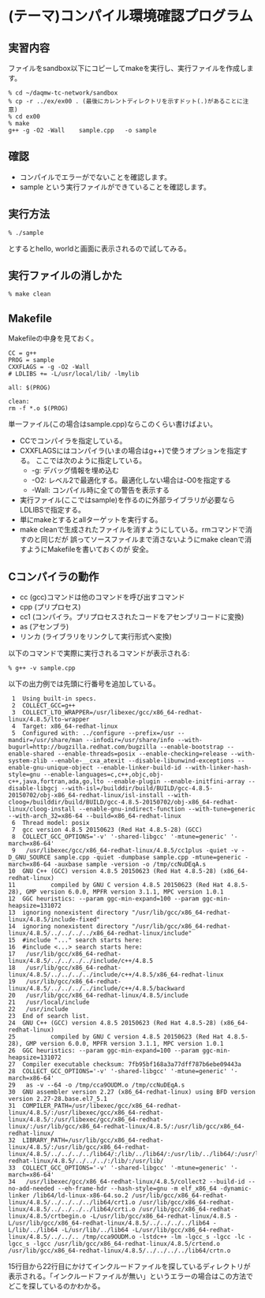 (テーマ)コンパイル環境確認プログラム
====================================

実習内容
--------

ファイルをsandbox以下にコピーしてmakeを実行し、実行ファイルを作成します。

    % cd ~/daqmw-tc-network/sandbox
    % cp -r ../ex/ex00 . (最後にカレントディレクトリを示すドット(.)があることに注意)
    % cd ex00
    % make
    g++ -g -O2 -Wall    sample.cpp   -o sample

確認
----

- コンパイルでエラーがでないことを確認します。
- sample という実行ファイルができていることを確認します。

実行方法
--------

    % ./sample

とするとhello, worldと画面に表示されるので試してみる。

実行ファイルの消しかた
----------------------

    % make clean

Makefile
--------

Makefileの中身を見ておく。

    CC = g++
    PROG = sample
    CXXFLAGS = -g -O2 -Wall
    # LDLIBS += -L/usr/local/lib/ -lmylib
    
    all: $(PROG)
    
    clean:
	rm -f *.o $(PROG)

単一ファイル(この場合はsample.cpp)ならこのくらい書けばよい。

- CCでコンパイラを指定している。
- CXXFLAGSにはコンパイラ(いまの場合はg++)で使うオプションを指定する。
ここでは次のように指定している。
    - -g: デバッグ情報を埋め込む
    - -O2: レベル2で最適化する。最適化しない場合は-O0を指定する
    - -Wall: コンパイル時に全ての警告を表示する
- 実行ファイル(ここではsample)を作るのに外部ライブラリが必要ならLDLIBSで指定する。
- 単にmakeとするとallターゲットを実行する。
- make cleanで生成されたファイルを消すようにしている。rmコマンドで消すのと同じだが
誤ってソースファイルまで消さないようにmake cleanで消すようにMakefileを書いておくのが
安全。

Cコンパイラの動作
----------------

- cc (gcc)コマンドは他のコマンドを呼び出すコマンド
- cpp (プリプロセス)
- cc1 (コンパイラ。プリプロセスされたコードをアセンブリコードに変換)
- as  (アセンブラ)
- リンカ (ライブラリをリンクして実行形式へ変換)

以下のコマンドで実際に実行されるコマンドが表示される:

    % g++ -v sample.cpp

以下の出力例では先頭に行番号を追加している。

     1	Using built-in specs.
     2	COLLECT_GCC=g++
     3	COLLECT_LTO_WRAPPER=/usr/libexec/gcc/x86_64-redhat-linux/4.8.5/lto-wrapper
     4	Target: x86_64-redhat-linux
     5	Configured with: ../configure --prefix=/usr --mandir=/usr/share/man --infodir=/usr/share/info --with-bugurl=http://bugzilla.redhat.com/bugzilla --enable-bootstrap --enable-shared --enable-threads=posix --enable-checking=release --with-system-zlib --enable-__cxa_atexit --disable-libunwind-exceptions --enable-gnu-unique-object --enable-linker-build-id --with-linker-hash-style=gnu --enable-languages=c,c++,objc,obj-c++,java,fortran,ada,go,lto --enable-plugin --enable-initfini-array --disable-libgcj --with-isl=/builddir/build/BUILD/gcc-4.8.5-20150702/obj-x86_64-redhat-linux/isl-install --with-cloog=/builddir/build/BUILD/gcc-4.8.5-20150702/obj-x86_64-redhat-linux/cloog-install --enable-gnu-indirect-function --with-tune=generic --with-arch_32=x86-64 --build=x86_64-redhat-linux
     6	Thread model: posix
     7	gcc version 4.8.5 20150623 (Red Hat 4.8.5-28) (GCC)
     8	COLLECT_GCC_OPTIONS='-v' '-shared-libgcc' '-mtune=generic' '-march=x86-64'
     9	 /usr/libexec/gcc/x86_64-redhat-linux/4.8.5/cc1plus -quiet -v -D_GNU_SOURCE sample.cpp -quiet -dumpbase sample.cpp -mtune=generic -march=x86-64 -auxbase sample -version -o /tmp/ccNuDEqA.s
    10	GNU C++ (GCC) version 4.8.5 20150623 (Red Hat 4.8.5-28) (x86_64-redhat-linux)
    11	        compiled by GNU C version 4.8.5 20150623 (Red Hat 4.8.5-28), GMP version 6.0.0, MPFR version 3.1.1, MPC version 1.0.1
    12	GGC heuristics: --param ggc-min-expand=100 --param ggc-min-heapsize=131072
    13	ignoring nonexistent directory "/usr/lib/gcc/x86_64-redhat-linux/4.8.5/include-fixed"
    14	ignoring nonexistent directory "/usr/lib/gcc/x86_64-redhat-linux/4.8.5/../../../../x86_64-redhat-linux/include"
    15	#include "..." search starts here:
    16	#include <...> search starts here:
    17	 /usr/lib/gcc/x86_64-redhat-linux/4.8.5/../../../../include/c++/4.8.5
    18	 /usr/lib/gcc/x86_64-redhat-linux/4.8.5/../../../../include/c++/4.8.5/x86_64-redhat-linux
    19	 /usr/lib/gcc/x86_64-redhat-linux/4.8.5/../../../../include/c++/4.8.5/backward
    20	 /usr/lib/gcc/x86_64-redhat-linux/4.8.5/include
    21	 /usr/local/include
    22	 /usr/include
    23	End of search list.
    24	GNU C++ (GCC) version 4.8.5 20150623 (Red Hat 4.8.5-28) (x86_64-redhat-linux)
    25	        compiled by GNU C version 4.8.5 20150623 (Red Hat 4.8.5-28), GMP version 6.0.0, MPFR version 3.1.1, MPC version 1.0.1
    26	GGC heuristics: --param ggc-min-expand=100 --param ggc-min-heapsize=131072
    27	Compiler executable checksum: 7fb95bf168a3a77dff787b6ebe09443a
    28	COLLECT_GCC_OPTIONS='-v' '-shared-libgcc' '-mtune=generic' '-march=x86-64'
    29	 as -v --64 -o /tmp/cca9OUDM.o /tmp/ccNuDEqA.s
    30	GNU assembler version 2.27 (x86_64-redhat-linux) using BFD version version 2.27-28.base.el7_5.1
    31	COMPILER_PATH=/usr/libexec/gcc/x86_64-redhat-linux/4.8.5/:/usr/libexec/gcc/x86_64-redhat-linux/4.8.5/:/usr/libexec/gcc/x86_64-redhat-linux/:/usr/lib/gcc/x86_64-redhat-linux/4.8.5/:/usr/lib/gcc/x86_64-redhat-linux/
    32	LIBRARY_PATH=/usr/lib/gcc/x86_64-redhat-linux/4.8.5/:/usr/lib/gcc/x86_64-redhat-linux/4.8.5/../../../../lib64/:/lib/../lib64/:/usr/lib/../lib64/:/usr/lib/gcc/x86_64-redhat-linux/4.8.5/../../../:/lib/:/usr/lib/
    33	COLLECT_GCC_OPTIONS='-v' '-shared-libgcc' '-mtune=generic' '-march=x86-64'
    34	 /usr/libexec/gcc/x86_64-redhat-linux/4.8.5/collect2 --build-id --no-add-needed --eh-frame-hdr --hash-style=gnu -m elf_x86_64 -dynamic-linker /lib64/ld-linux-x86-64.so.2 /usr/lib/gcc/x86_64-redhat-linux/4.8.5/../../../../lib64/crt1.o /usr/lib/gcc/x86_64-redhat-linux/4.8.5/../../../../lib64/crti.o /usr/lib/gcc/x86_64-redhat-linux/4.8.5/crtbegin.o -L/usr/lib/gcc/x86_64-redhat-linux/4.8.5 -L/usr/lib/gcc/x86_64-redhat-linux/4.8.5/../../../../lib64 -L/lib/../lib64 -L/usr/lib/../lib64 -L/usr/lib/gcc/x86_64-redhat-linux/4.8.5/../../.. /tmp/cca9OUDM.o -lstdc++ -lm -lgcc_s -lgcc -lc -lgcc_s -lgcc /usr/lib/gcc/x86_64-redhat-linux/4.8.5/crtend.o /usr/lib/gcc/x86_64-redhat-linux/4.8.5/../../../../lib64/crtn.o

15行目から22行目にかけてインクルードファイルを探しているディレクトリが
表示される。「インクルードファイルが無い」というエラーの場合はこの方法で
どこを探しているのかわかる。
